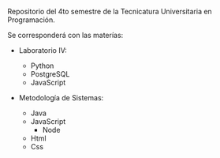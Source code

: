 Repositorio del 4to semestre de la Tecnicatura Universitaria en Programación.

Se corresponderá con las materías:
- Laboratorio IV:
    * Python
    * PostgreSQL
    * JavaScript
 
- Metodología de Sistemas:
    * Java
    * JavaScript
        + Node
    * Html
    * Css

